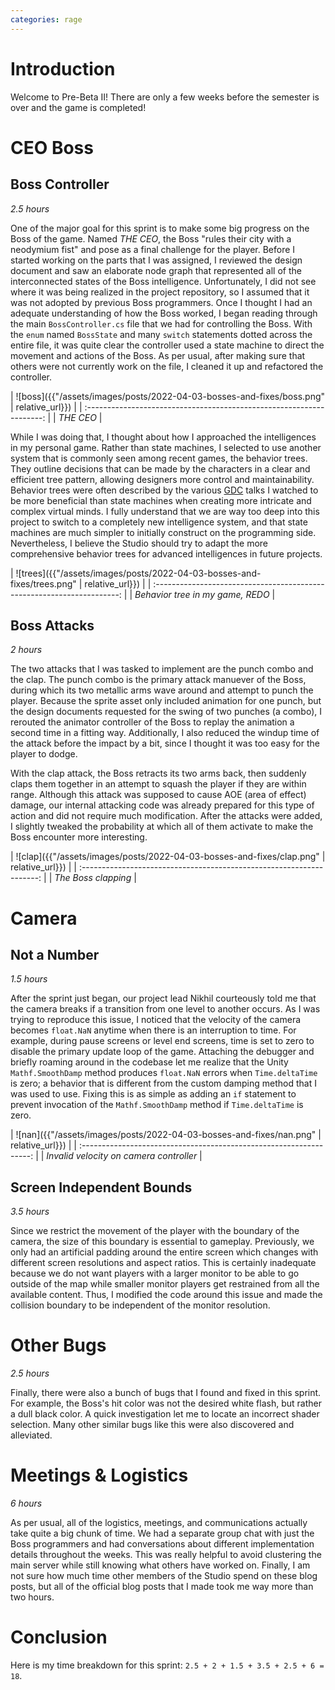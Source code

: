 ```yaml
---
categories: rage
---
```


# Introduction
Welcome to Pre-Beta II! There are only a few weeks before the semester is over and the game is completed!

# CEO Boss
## Boss Controller
*2.5 hours*

One of the major goal for this sprint is to make some big progress on the Boss of the game. Named *THE CEO*, the Boss "rules their city with a neodymium fist" and pose as a final challenge for the player. Before I started working on the parts that I was assigned, I reviewed the design document and saw an elaborate node graph that represented all of the interconnected states of the Boss intelligence. Unfortunately, I did not see where it was being realized in the project repository, so I assumed that it was not adopted by previous Boss programmers. Once I thought I had an adequate understanding of how the Boss worked, I began reading through the main `BossController.cs` file that we had for controlling the Boss. With the `enum` named `BossState` and many `switch` statements dotted across the entire file, it was quite clear the controller used a state machine to direct the movement and actions of the Boss. As per usual, after making sure that others were not currently work on the file, I cleaned it up and refactored the controller. 

| ![boss]({{"/assets/images/posts/2022-04-03-bosses-and-fixes/boss.png" | relative_url}}) |
| :-------------------------------------------------------------------: |
|                               *THE CEO*                               |

While I was doing that, I thought about how I approached the intelligences in my personal game. Rather than state machines, I selected to use another system that is commonly seen among recent games, the behavior trees. They outline decisions that can be made by the characters in a clear and efficient tree pattern, allowing designers more control and maintainability. Behavior trees were often described by the various [GDC](https://gdconf.com/) talks I watched to be more beneficial than state machines when creating more intricate and complex virtual minds. I fully understand that we are way too deep into this project to switch to a completely new intelligence system, and that state machines are much simpler to initially construct on the programming side. Nevertheless, I believe the Studio should try to adapt the more comprehensive behavior trees for advanced intelligences in future projects.

| ![trees]({{"/assets/images/posts/2022-04-03-bosses-and-fixes/trees.png" | relative_url}}) |
| :---------------------------------------------------------------------: |
|                    *Behavior tree in my game, REDO*                     |

## Boss Attacks
*2 hours*

The two attacks that I was tasked to implement are the punch combo and the clap. The punch combo is the primary attack manuever of the Boss, during which its two metallic arms wave around and attempt to punch the player. Because the sprite asset only included animation for one punch, but the design documents requested for the swing of two punches (a combo), I rerouted the animator controller of the Boss to replay the animation a second time in a fitting way. Additionally, I also reduced the windup time of the attack before the impact by a bit, since I thought it was too easy for the player to dodge.

With the clap attack, the Boss retracts its two arms back, then suddenly claps them together in an attempt to squash the player if they are within range. Although this attack was supposed to cause AOE (area of effect) damage, our internal attacking code was already prepared for this type of action and did not require much modification. After the attacks were added, I slightly tweaked the probability at which all of them activate to make the Boss encounter more interesting.

| ![clap]({{"/assets/images/posts/2022-04-03-bosses-and-fixes/clap.png" | relative_url}}) |
| :-------------------------------------------------------------------: |
|                          *The Boss clapping*                          |

# Camera
## Not a Number
*1.5 hours*

After the sprint just began, our project lead Nikhil courteously told me that the camera breaks if a transition from one level to another occurs. As I was trying to reproduce this issue, I noticed that the velocity of the camera becomes `float.NaN` anytime when there is an interruption to time. For example, during pause screens or level end screens, time is set to zero to disable the primary update loop of the game. Attaching the debugger and briefly roaming around in the codebase let me realize that the Unity `Mathf.SmoothDamp` method produces `float.NaN` errors when `Time.deltaTime` is zero; a behavior that is different from the custom damping method that I was used to use. Fixing this is as simple as adding an `if` statement to prevent invocation of the `Mathf.SmoothDamp` method if `Time.deltaTime` is zero.

| ![nan]({{"/assets/images/posts/2022-04-03-bosses-and-fixes/nan.png" | relative_url}}) |
| :-----------------------------------------------------------------: |
|               *Invalid velocity on camera controller*               |

## Screen Independent Bounds
*3.5 hours*

Since we restrict the movement of the player with the boundary of the camera, the size of this boundary is essential to gameplay. Previously, we only had an artificial padding around the entire screen which changes with different screen resolutions and aspect ratios. This is certainly inadequate because we do not want players with a larger monitor to be able to go outside of the map while smaller monitor players get restrained from all the available content. Thus, I modified the code around this issue and made the collision boundary to be independent of the monitor resolution.

# Other Bugs
*2.5 hours*

Finally, there were also a bunch of bugs that I found and fixed in this sprint. For example, the Boss's hit color was not the desired white flash, but rather a dull black color. A quick investigation let me to locate an incorrect shader selection. Many other similar bugs like this were also discovered and alleviated.

# Meetings & Logistics
*6 hours*

As per usual, all of the logistics, meetings, and communications actually take quite a big chunk of time. We had a separate group chat with just the Boss programmers and had conversations about different implementation details throughout the weeks. This was really helpful to avoid clustering the main server while still knowing what others have worked on. Finally, I am not sure how much time other members of the Studio spend on these blog posts, but all of the official blog posts that I made took me way more than two hours.

# Conclusion
Here is my time breakdown for this sprint: `2.5 + 2 + 1.5 + 3.5 + 2.5 + 6 = 18`.